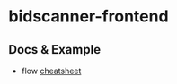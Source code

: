 # bidscanner-frontend

## Docs & Example

+ flow [cheatsheet](http://ricostacruz.com/cheatsheets/flowtype.html)